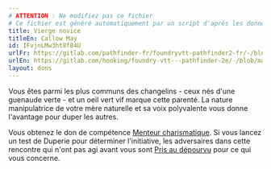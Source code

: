 ```yaml
---
# ATTENTION : Ne modifiez pas ce fichier
# Ce fichier est généré automatiquement par un script d'après les données du module Foundry VTT officiel et de sa traduction
title: Vierge novice
titleEn: Callow May
id: IFvjnLMw3ht8f84U
urlFr: https://gitlab.com/pathfinder-fr/foundryvtt-pathfinder2-fr/-/blob/master/data/feats/IFvjnLMw3ht8f84U.htm
urlEn: https://gitlab.com/hooking/foundry-vtt---pathfinder-2e/-/blob/master/packs/data/feats.db/callow-may.json
layout: dons
---
```

Vous êtes parmi les plus communs des changelins - ceux nés d'une guenaude verte - et un oeil vert vif marque cette parenté. La nature manipulatrice de votre mère naturelle et sa voix polyvalente vous donne l'avantage pour duper les autres.

Vous obtenez le don de compétence [Menteur charismatique](menteur-charismatique.md). Si vous lancez un test de Duperie pour déterminer l'initiative, les adversaires dans cette rencontre qui n'ont pas agi avant vous sont [Pris au dépourvu](../conditions/pris-au-dépourvu.md) pour ce qui vous concerne.
